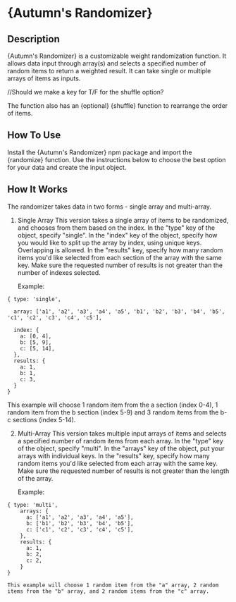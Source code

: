 
# {Autumn's Randomizer}

## Description

{Autumn's Randomizer} is a customizable weight randomization function. It allows data input through array(s) and selects a specified number of random items to return a weighted result. It can take single or multiple arrays of items as inputs.

//Should we make a key for T/F for the shuffle option?

The function also has an {optional} {shuffle} function to rearrange the order of items.

## How To Use

Install the {Autumn's Randomizer} npm package and import the {randomize} function. Use the instructions below to choose the best option for your data and create the input object.

## How It Works

The randomizer takes data in two forms - single array and multi-array.

1. Single Array
    This version takes a single array of items to be randomized, and chooses from them based on the index.
    In the "type" key of the object, specify "single". In the "index" key of the object, specify how you would like to split up the array by index, using unique keys. Overlapping is allowed. In the "results" key, specify how many random items you'd like selected from each section of the array with the same key. Make sure the requested number of results is not greater than the number of indexes selected.

    Example:
    
```
{ type: 'single',

  array: ['a1', 'a2', 'a3', 'a4', 'a5', 'b1', 'b2', 'b3', 'b4', 'b5', 'c1', 'c2', 'c3', 'c4', 'c5'],

  index: {
    a: [0, 4],
    b: [5, 9],
    c: [5, 14],
  },
  results: {
    a: 1,
    b: 1,
    c: 3,
  }
}
```

This example will choose 1 random item from the a section (index 0-4), 1 random item from the b section (index 5-9) and 3 random items from the b-c sections (index 5-14).

2. Multi-Array
    This version takes multiple input arrays of items and selects a specified number of random items from each array.
    In the "type" key of the object, specify "multi". In the "arrays" key of the object, put your arrays with individual keys. In the "results" key, specify how many random items you'd like selected from each array with the same key. Make sure the requested number of results is not greater than the length of the array.

    Example:

```
{ type: 'multi',
    arrays: {
      a: ['a1', 'a2', 'a3', 'a4', 'a5'],
      b: ['b1', 'b2', 'b3', 'b4', 'b5'],
      c: ['c1', 'c2', 'c3', 'c4', 'c5'],
    },
    results: {
      a: 1,
      b: 2,
      c: 2,
    }
}
```

    This example will choose 1 random item from the "a" array, 2 random items from the "b" array, and 2 random items from the "c" array.
